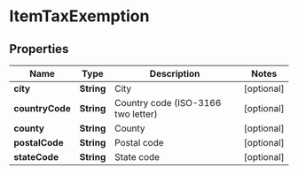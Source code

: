 

# ItemTaxExemption


## Properties

| Name | Type | Description | Notes |
|------------ | ------------- | ------------- | -------------|
|**city** | **String** | City |  [optional] |
|**countryCode** | **String** | Country code (ISO-3166 two letter) |  [optional] |
|**county** | **String** | County |  [optional] |
|**postalCode** | **String** | Postal code |  [optional] |
|**stateCode** | **String** | State code |  [optional] |



